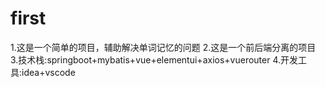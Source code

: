 # first
1.这是一个简单的项目，辅助解决单词记忆的问题
2.这是一个前后端分离的项目 
3.技术栈:springboot+mybatis+vue+elementui+axios+vuerouter 
4.开发工具:idea+vscode
